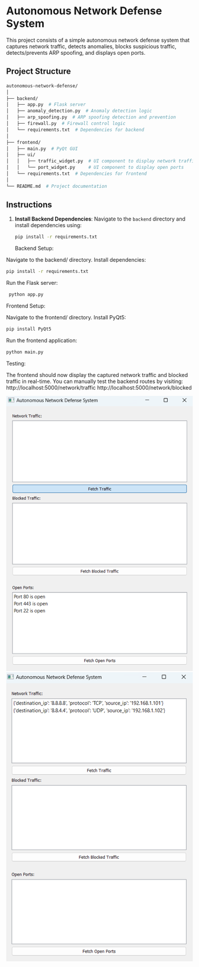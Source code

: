 # Autonomous Network Defense System

This project consists of a simple autonomous network defense system that captures network traffic, detects anomalies, blocks suspicious traffic, detects/prevents ARP spoofing, and displays open ports.

## Project Structure

```bash
autonomous-network-defense/
│
├── backend/
│   ├── app.py  # Flask server
│   ├── anomaly_detection.py  # Anomaly detection logic
│   ├── arp_spoofing.py  # ARP spoofing detection and prevention
│   ├── firewall.py  # Firewall control logic
│   └── requirements.txt  # Dependencies for backend
│
├── frontend/
│   ├── main.py  # PyQt GUI
│   ├── ui/
│   │   ├── traffic_widget.py  # UI component to display network traffic
│   │   └── port_widget.py     # UI component to display open ports
│   └── requirements.txt  # Dependencies for frontend
│
└── README.md  # Project documentation
```

## Instructions

1. **Install Backend Dependencies**:
   Navigate to the `backend` directory and install dependencies using:
   ```bash
   pip install -r requirements.txt
   ```
   Backend Setup:

Navigate to the backend/ directory.
Install dependencies: 
```bash
pip install -r requirements.txt
```
Run the Flask server:
```bash
 python app.py
 ```
Frontend Setup:

Navigate to the frontend/ directory.
Install PyQt5: 
```bash
pip install PyQt5
```
Run the frontend application: 
```bash
python main.py
```
Testing:

The frontend should now display the captured network traffic and blocked traffic in real-time.
You can manually test the backend routes by visiting:
http://localhost:5000/network/traffic
http://localhost:5000/network/blocked

![alt text](image.png)
![alt text](image-1.png)